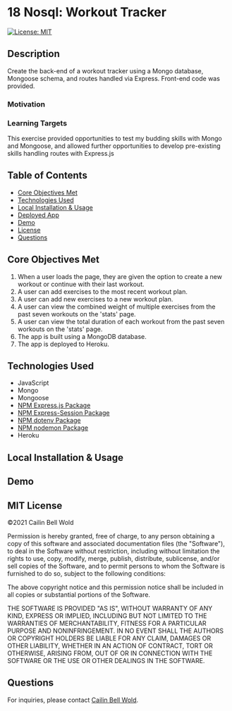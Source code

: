 # 18 Nosql: Workout Tracker

[![License: MIT](https://img.shields.io/github/license/CailinBellWold/Team-Profile-Generator?style=plastic)](https://opensource.org/licenses/MIT)

## Description 

Create the back-end of a workout tracker using a Mongo database, Mongoose schema, and routes handled via Express. Front-end code was provided.

### Motivation

<!-- * As a user, I want to be able to view create and track daily workouts. I want to be able to log multiple exercises in a workout on a given day. I should also be able to track the name, type, weight, sets, reps, and duration of exercise. If the exercise is a cardio exercise, I should be able to track my distance traveled.

A consumer will reach their fitness goals more quickly when they track their workout progress. -->

### Learning Targets
This exercise provided opportunities to test my budding skills with Mongo and Mongoose, and allowed further opportunities to develop pre-existing skills handling routes with Express.js

## Table of Contents
- [Core Objectives Met](#Core)
- [Technologies Used](#Technologies)
- [Local Installation & Usage](#Local)
- [Deployed App](#Deployed)
- [Demo](#Demo)
- [License](#MIT)
- [Questions](#Questions)

## Core Objectives Met

1. When a user loads the page, they are given the option to create a new workout or continue with their last workout.
2. A user can add exercises to the most recent workout plan. 
3. A user can add new exercises to a new workout plan.
4. A user can view the combined weight of multiple exercises from the past seven workouts on the 'stats' page.
5. A user can view the total duration of each workout from the past seven workouts on the 'stats' page.
6. The app is built using a MongoDB database.
7. The app is deployed to Heroku.

## Technologies Used
- JavaScript
- Mongo
- Mongoose
- [NPM Express.js Package](https://www.npmjs.com/package/express)
- [NPM Express-Session Package](https://www.npmjs.com/package/express-session)
- [NPM dotenv Package](https://www.npmjs.com/package/dotenv)
- [NPM nodemon Package](https://www.npmjs.com/package/nodemon)
- Heroku
<!-- - Node.js

- [NPM Handlebars.js Package](https://www.npmjs.com/package/handlebars)
- [NPM Sequelize ORM Package](https://www.npmjs.com/package/sequelize)
- [NPM Cookies Package](https://www.npmjs.com/package/cookies)
- [NPM bcrypt Package](https://www.npmjs.com/package/bcrypt)
- [NPM Router Package](https://www.npmjs.com/package/router)


- [NPM connect-session-sequelize Package](https://www.npmjs.com/package/connect-session-sequelize?activeTab=versions) -->

<!-- - [NPM TestCafe Package](https://www.npmjs.com/package/testcafe) -->

## Local Installation & Usage

<!-- To use this app, you will need a MySQL Workbench account, and to have the app installed on your machine. Documentation with installation instructions are available [here.](https://dev.mysql.com/doc/workbench/en/wb-installing.html) 

STEP 1

    1.1 Clone this Tech-Blog repo to your machine.

STEP 2

From Visual Studio Code or the code editor of your choice:

    2.1 Open the repo.  
    2.2 Locate and open the .env.EXAMPLE file, located in the root directory.
    2.3 Add your own MySQL Workbench Username and Password to the env.EXAMPLE file.
    2.4 Re-name the file to .env (i.e. remove .EXAMPLE).
    2.5 Save your changes.
    2.6 Locate and open db\schema.sql.
    2.7 Copy and paste the database schema into a new MySQL Workbench query tab and run it. Refresh and view your updated schemas to ensure that techblog_db now appears.

STEP 3

From your terminal, run:

    3.1 npm i
    3.2 npm run watch

STEP 4

From the modern browser of your choice, visit:

    4.1 http://localhost:3001 -->

## Demo 

<!-- Link: [Tech-Blog demo](https://drive.google.com/file/d/1HTyx6dRZKhin4lxi1JXKZvK0jWWVaZga/view) -->

## MIT License

&copy;2021 Cailin Bell Wold

Permission is hereby granted, free of charge, to any person obtaining a copy
of this software and associated documentation files (the "Software"), to deal
in the Software without restriction, including without limitation the rights
to use, copy, modify, merge, publish, distribute, sublicense, and/or sell
copies of the Software, and to permit persons to whom the Software is
furnished to do so, subject to the following conditions:

The above copyright notice and this permission notice shall be included in all
copies or substantial portions of the Software.

THE SOFTWARE IS PROVIDED "AS IS", WITHOUT WARRANTY OF ANY KIND, EXPRESS OR
IMPLIED, INCLUDING BUT NOT LIMITED TO THE WARRANTIES OF MERCHANTABILITY,
FITNESS FOR A PARTICULAR PURPOSE AND NONINFRINGEMENT. IN NO EVENT SHALL THE
AUTHORS OR COPYRIGHT HOLDERS BE LIABLE FOR ANY CLAIM, DAMAGES OR OTHER
LIABILITY, WHETHER IN AN ACTION OF CONTRACT, TORT OR OTHERWISE, ARISING FROM,
OUT OF OR IN CONNECTION WITH THE SOFTWARE OR THE USE OR OTHER DEALINGS IN THE
SOFTWARE.

## Questions
For inquiries, please contact [Cailin Bell Wold](https://github.com/CailinBellWold).
